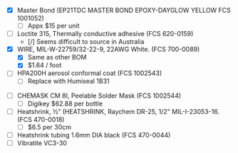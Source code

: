 - [x] Master Bond (EP21TDC MASTER BOND EPOXY-DAYGLOW YELLOW FCS 1001052)
	- [ ] Appx $15 per unit
- [ ] Loctite 315, Thermally conductive adhesive (FCS 620-0159)
	- [/] Seems difficult to source in Australia
- [x] WIRE, MIL-W-22759/32-22-9, 22AWG White. (FCS 700-0089)
	- [x] Same as other BOM
	- [x] $1.64 / foot
- [ ] HPA200H aerosol conformal coat (FCS 1002543)
	- [ ] Replace with Humiseal 1B31
* [ ] CHEMASK CM 8I, Peelable Solder Mask (FCS 1002544)
	* [ ] Digikey $62.88 per bottle
* [ ] Heatshrink, ½” (HEATSHRINK, Raychem DR-25, 1/2" MIL-I-23053-16. (FCS 470-0018)
	* [ ] $6.5 per 30cm
* [ ] Heatshrink tubing 1.6mm DIA black (FCS 470-0044)
* [ ] Vibratite VC3-30